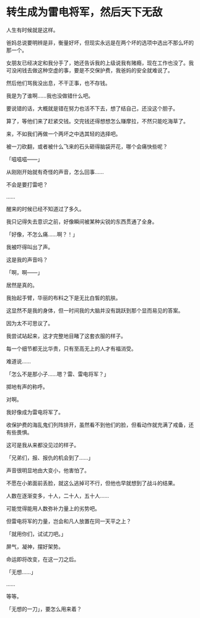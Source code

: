 # 转生成为雷电将军，然后天下无敌

人生有时候就是这样。

爸妈总说要明辨是非，衡量好坏，但现实永远是在两个坏的选项中选出不那么坏的那一个。

女朋友已经决定和我分手了，她还告诉我的上级说我有赌瘾，现在工作也没了。我可没闲钱去做这种空虚的事，要是不交保护费，我爸妈的安全就难说了。

然后他们骂我没出息，不干正事，也不存钱。

我是为了谁啊……我也没做错什么吧。

要说错的话，大概就是错在努力也活不下去，想了结自己，还没这个胆子。

算了，等他们来了赶紧交钱。交完钱还得想想怎么赚摩拉，不然只能吃海草了。

来，不如我们再做一个两坏之中选其轻的选择吧。

被一刀砍翻，或者被什么飞来的石头砸得脑袋开花，哪个会痛快些呢？

「嗞嗞嗞——」

从刚刚开始就有奇怪的声音，怎么回事……

不会是要打雷吧？

……

醒来的时候已经不知道过了多久。

我只记得失去意识之前，好像瞬间被某种尖锐的东西贯通了全身。

「好像，不怎么痛……啊？！」

我被吓得叫出了声。

这是我的声音吗？

「啊，啊——」

居然是真的。

我抬起手臂，华丽的布料之下是无比白皙的肌肤。

这显然不是我的身体，但一时间我的大脑并没有跳跃到那个显而易见的答案。

因为太不可思议了。

我尝试站起来，这才完整地目睹了这套衣服的样子。

每一个细节都无比华贵，只有至高无上的人才有福消受。

难道说……

「怎么不是那小子……嗯？雷、雷电将军？」

掷地有声的称呼。

对啊。

我好像成为雷电将军了。

收保护费的海乱鬼们列阵排开，虽然看不到他们的脸，但看动作就充满了戒备，还有些畏惧。

这可是我从来都没见过的样子。

「兄弟们，报、报仇的机会到了……」

声音很明显地由大变小，他害怕了。

不愿在小弟面前丢脸，就这么逃掉可不行，但他也早就想到了战斗的结果。

人数在逐渐变多，十人，二十人，五十人……

可能觉得能用人数弥补力量上的劣势吧。

但雷电将军的力量，岂会和凡人放置在同一天平之上？

「就用你们，试试刀吧。」

屏气，凝神，摆好架势。

命运即将改变，在这一刀之后。

「无想……」

……

等等。

「无想的一刀」，要怎么用来着？